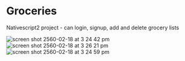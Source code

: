 # Groceries

Nativescript2 project - can  login, signup, add and delete grocery lists

![screen shot 2560-02-18 at 3 24 42 pm](https://cloud.githubusercontent.com/assets/3277669/23091695/76a8ba2c-f5ee-11e6-91fe-d2a516cd598d.png)
![screen shot 2560-02-18 at 3 26 21 pm](https://cloud.githubusercontent.com/assets/3277669/23091704/a6270a7e-f5ee-11e6-8157-cce76b3fea3b.png)
![screen shot 2560-02-18 at 3 24 59 pm](https://cloud.githubusercontent.com/assets/3277669/23091694/76a23440-f5ee-11e6-9fcd-c995c28e2a97.png)

